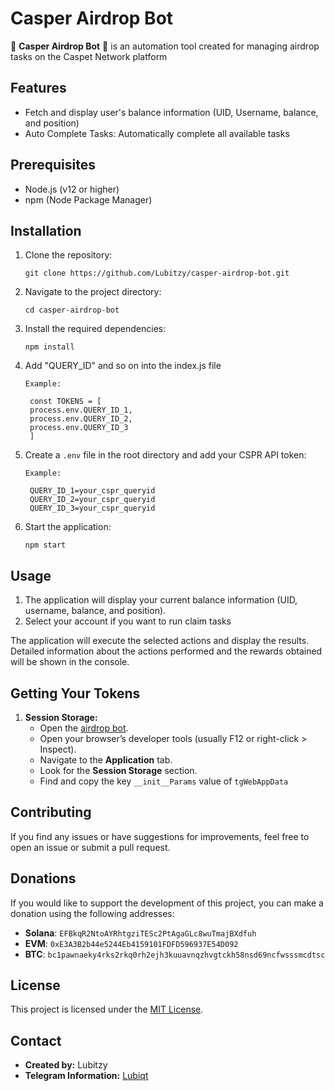 # Casper Airdrop Bot

🚀 **Casper Airdrop Bot** 🚀 is an automation tool created for managing airdrop tasks on the Caspet Network platform

## Features

- Fetch and display user's balance information (UID, Username, balance, and position)
- Auto Complete Tasks: Automatically complete all available tasks

## Prerequisites

- Node.js (v12 or higher)
- npm (Node Package Manager)

## Installation

1. Clone the repository:

   ```
   git clone https://github.com/Lubitzy/casper-airdrop-bot.git
   ```

2. Navigate to the project directory:

   ```
   cd casper-airdrop-bot
   ```

3. Install the required dependencies:

   ```
   npm install
   ```

4. Add "QUERY_ID" and so on into the index.js file

   ```
   Example:
   
    const TOKENS = [
    process.env.QUERY_ID_1,
    process.env.QUERY_ID_2,
    process.env.QUERY_ID_3
    ]

   ```

4. Create a `.env` file in the root directory and add your CSPR API token:

   ```
   Example:

    QUERY_ID_1=your_cspr_queryid
    QUERY_ID_2=your_cspr_queryid
    QUERY_ID_3=your_cspr_queryid

   ```

5. Start the application:

   ```
   npm start
   ```

## Usage

1. The application will display your current balance information (UID, username, balance, and position).
2. Select your account if you want to run claim tasks

The application will execute the selected actions and display the results. Detailed information about the actions performed and the rewards obtained will be shown in the console.

## Getting Your Tokens

1. **Session Storage:**
   - Open the [airdrop bot](https://t.me/csprfans_bot/csprfans?startapp=151242285).
   - Open your browser’s developer tools (usually F12 or right-click > Inspect).
   - Navigate to the **Application** tab.
   - Look for the **Session Storage** section.
   - Find and copy the key `__init__Params` value of `tgWebAppData`

## Contributing

If you find any issues or have suggestions for improvements, feel free to open an issue or submit a pull request.

## Donations

If you would like to support the development of this project, you can make a donation using the following addresses:

- **Solana**: `EFBkqR2NtoAYRhtgziTESc2PtAgaGLc8wuTmajBXdfuh`
- **EVM**: `0xE3A3B2b44e5244Eb4159101FDFD596937E54D092`
- **BTC**: `bc1pawnaeky4rks2rkq0rh2ejh3kuuavnqzhvgtckh58nsd69ncfwsssmcdtsc`

## License

This project is licensed under the [MIT License](LICENSE).

## Contact

- **Created by:** Lubitzy
- **Telegram Information:** [Lubiqt](https://t.me/Lubiqt)
